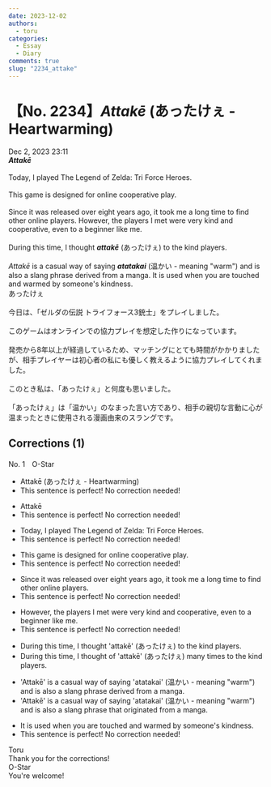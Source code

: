 ```yaml
---
date: 2023-12-02
authors:
  - toru
categories:
  - Essay
  - Diary
comments: true
slug: "2234_attake"
---
```


# 【No. 2234】<strong><em>Attakē</strong></em> (あったけぇ - Heartwarming)
<div class="date">Dec 2, 2023 23:11</div>
<div id="post"><div id="body_show_ori">
<strong><em>Attakē</strong></em><br/><br/>Today, I played The Legend of Zelda: Tri Force Heroes.<br/><br/>This game is designed for online cooperative play.<br/><br/>Since it was released over eight years ago, it took me a long time to find other online players. However, the players I met were very kind and cooperative, even to a beginner like me.<br/><br/>During this time, I thought <strong><em>attakē</em></strong> (あったけぇ) to the kind players.<br/><br/><em>Attakē</em> is a casual way of saying <strong><em>atatakai</em></strong> (温かい - meaning "warm") and is also a slang phrase derived from a manga. It is used when you are touched and warmed by someone's kindness.
</div></div>

<!-- more -->

<div id="post_ja"><div id="body_show_mo">
あったけぇ<br/><br/>今日は、「ゼルダの伝説 トライフォース3銃士」をプレイしました。<br/><br/>このゲームはオンラインでの協力プレイを想定した作りになっています。<br/><br/>発売から8年以上が経過しているため、マッチングにとても時間がかかりましたが、相手プレイヤーは初心者の私にも優しく教えるように協力プレイしてくれました。<br/><br/>このとき私は、「あったけぇ」と何度も思いました。<br/><br/>「あったけぇ」は「温かい」のなまった言い方であり、相手の親切な言動に心が温まったときに使用される漫画由来のスラングです。
</div></div>

## Corrections (1)
<div id="block"><div class="first_name"> No. 1　<span class="just_name">O-Star</span></div><div id="block2">
<ul class="correction_field">
<li class="incorrect">Attakē (あったけぇ - Heartwarming)</li>
<li class="corrected perfect">This sentence is perfect! No correction needed!</li>
</ul>
<ul class="correction_field">
<li class="incorrect">Attakē</li>
<li class="corrected perfect">This sentence is perfect! No correction needed!</li>
</ul>
<ul class="correction_field">
<li class="incorrect">Today, I played The Legend of Zelda: Tri Force Heroes.</li>
<li class="corrected perfect">This sentence is perfect! No correction needed!</li>
</ul>
<ul class="correction_field">
<li class="incorrect">This game is designed for online cooperative play.</li>
<li class="corrected perfect">This sentence is perfect! No correction needed!</li>
</ul>
<ul class="correction_field">
<li class="incorrect">Since it was released over eight years ago, it took me a long time to find other online players.</li>
<li class="corrected perfect">This sentence is perfect! No correction needed!</li>
</ul>
<ul class="correction_field">
<li class="incorrect">However, the players I met were very kind and cooperative, even to a beginner like me.</li>
<li class="corrected perfect">This sentence is perfect! No correction needed!</li>
</ul>
<ul class="correction_field">
<li class="incorrect">During this time, I thought 'attakē' (あったけぇ) to the kind players.</li>
<li class="corrected correct">
During this time, I thought<span class="f_bold"> of</span> 'attakē' (あったけぇ) <span class="f_bold">many times</span> <span class="sline"><span class="f_red"> to the kind players</span></span>.
</li>
</ul>
<ul class="correction_field">
<li class="incorrect">'Attakē' is a casual way of saying 'atatakai' (温かい - meaning "warm") and is also a slang phrase derived from a manga.</li>
<li class="corrected correct">
'Attakē' is a casual way of saying 'atatakai' (温かい - meaning "warm") and is also a slang <span class="f_gray">phrase<span class="f_bold"> </span></span><span class="f_bold">that originated </span>from a manga.
</li>
</ul>
<ul class="correction_field">
<li class="incorrect">It is used when you are touched and warmed by someone's kindness.</li>
<li class="corrected perfect">This sentence is perfect! No correction needed!</li>
</ul>
</div><div class="name"><span class="just_name">Toru</span><br>
Thank you for the corrections!
</div>
<div class="name"><span class="just_name">O-Star</span><br>
You're welcome!
</div>
</div>
